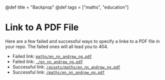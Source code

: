 @def title = "Backprop"
@def tags = ["maths", "education"]

# Link to A PDF File
Here are a few failed and successful ways to specify a linke to a PDF file in your repo. The failed ones will all lead you to 404.

- Failed link: [`maths/en_nn_andrew_ng.pdf`](maths/en_nn_andrew_ng.pdf)
- Failed link: [`./en_nn_andrew_ng.pdf`](./en_nn_andrew_ng.pdf)
- Successful link: [`/assets/maths/en_nn_andrew_ng.pdf`](/assets/maths/en_nn_andrew_ng.pdf)
- Successful link: [`/maths/en_nn_andrew_ng.pdf`](/maths/en_nn_andrew_ng.pdf)
